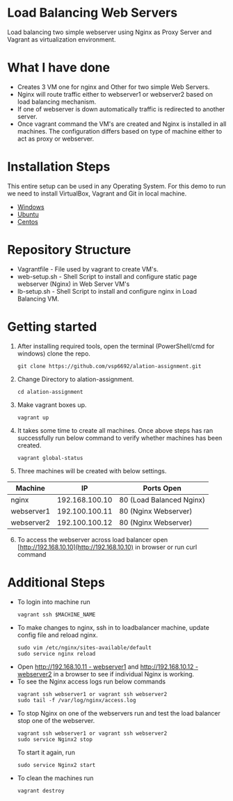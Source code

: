 Load Balancing Web Servers
==========================

Load balancing two simple webserver using Nginx as Proxy Server and Vagrant as virtualization environment.

# What I have done

* Creates 3 VM one for nginx and Other for two simple Web Servers.
* Nginx will route traffic either to webserver1 or webserver2 based on load balancing mechanism.
* If one of webserver is down automatically traffic is redirected to another server.
* Once vagrant command the VM's are created and Nginx is installed in all machines. The configuration differs based on type of machine either to act as proxy or webserver.

# Installation Steps

This entire setup can be used in any Operating System. For this demo to run we need to install VirtualBox, Vagrant and Git in local machine.

* [Windows](https://www.swtestacademy.com/quick-start-vagrant-windows-10/)
* [Ubuntu](https://phoenixnap.com/kb/how-to-install-vagrant-on-ubuntu)
* [Centos](https://www.tecmint.com/how-to-install-vagrant-on-centos-7/)

# Repository Structure

* Vagrantfile - File used by vagrant to create VM's.
* web-setup.sh - Shell Script to install and configure static page webserver (Nginx) in Web Server VM's
* lb-setup.sh - Shell Script to install and configure nginx in Load Balancing VM.

# Getting started
1. After installing required tools, open the terminal (PowerShell/cmd for windows) clone the repo.
    ```
    git clone https://github.com/vsp6692/alation-assignment.git
    ```
2. Change Directory to alation-assignment.
    ```
    cd alation-assignment
    ```
3. Make vagrant boxes up.
    ``` 
    vagrant up 
    ```
4. It takes some time to create all machines. Once above steps has ran successfully run below command to verify whether machines has been created.
    ``` 
    vagrant global-status
    ```
5. Three machines will be created with below settings.

| Machine | IP | Ports Open 
------------|---------------|------------
| nginx | 192.168.100.10 |  80 (Load Balanced Nginx)
| webserver1 | 192.100.100.11 | 80 (Nginx Webserver)
| webserver2 | 192.100.100.12 | 80 (Nginx Webserver)

6. To access the webserver across load balancer open [http://192.168.10.10](http://192.168.10.10) in browser or run curl command


# Additional Steps

* To login into machine run 
    ``` 
    vagrant ssh $MACHINE_NAME 
    ```
* To make changes to nginx, ssh in to loadbalancer machine, update config file and reload nginx.
    ```
    sudo vim /etc/nginx/sites-available/default
    sudo service nginx reload 
    ```
* Open [http://192.168.10.11 - webserver1](http://192.168.10.11) and [http://192.168.10.12 - webserver2](http://192.168.10.12)  in a browser to see if individual Nginx is working.
* To see the Nginx access logs run below commands
    ``` 
    vagrant ssh webserver1 or vagrant ssh webserver2
    sudo tail -f /var/log/nginx/access.log
    ```
* To stop Nginx on one of the webservers run and test the load balancer stop one of the webserver. 
    ``` 
    vagrant ssh webserver1 or vagrant ssh webserver2
    sudo service Nginx2 stop
    ``` 
  To start it again, run 
    ```
    sudo service Nginx2 start
    ```
* To clean the machines run
    ```
    vagrant destroy
    ```